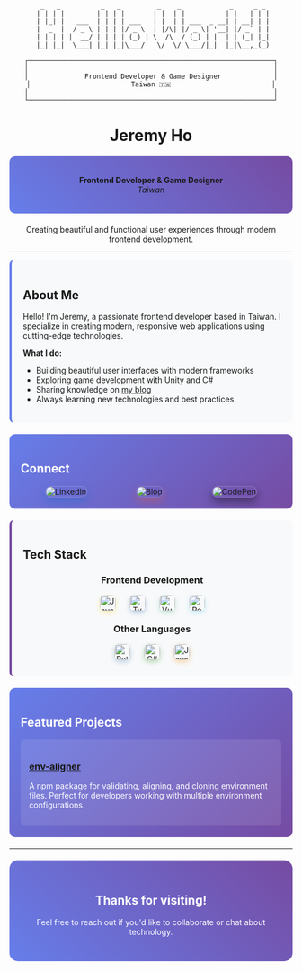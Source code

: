 <div align="center">

```
  _   _          _   _         _    _            _     _ _ 
 | | | |        | | | |       | |  | |          | |   | | |
 | |_| |   ___  | | | | ___   | |  | | ___  _ __| | __| | |
 |  _  |  / _ \ | | | |/ _ \  | |/\| |/ _ \| '__| |/ _` | |
 | | | | |  __/ | | | | (_) | \  /\  / (_) | |  | | (_| |_|
 |_| |_|  \___| |_| |_|\___/   \/  \/ \___/|_|  |_|\__,_(_)
```

```
┌─────────────────────────────────────────────────────────────┐
│                                                             │
│              Frontend Developer & Game Designer             │
│                         Taiwan 🇹🇼                         │
│                                                             │
└─────────────────────────────────────────────────────────────┘
```

# Jeremy Ho

<div style="background: linear-gradient(45deg, #667eea 0%, #764ba2 100%); padding: 20px; border-radius: 10px; margin: 20px 0;">

**Frontend Developer & Game Designer**  
*Taiwan*

</div>

Creating beautiful and functional user experiences through modern frontend development.

</div>

---

<div style="background-color: #f8f9fa; padding: 20px; border-radius: 8px; border-left: 4px solid #667eea;">

## About Me

Hello! I'm Jeremy, a passionate frontend developer based in Taiwan. I specialize in creating modern, responsive web applications using cutting-edge technologies.

**What I do:**
- Building beautiful user interfaces with modern frameworks
- Exploring game development with Unity and C#
- Sharing knowledge on [my blog](https://jeremyho.tw/)
- Always learning new technologies and best practices

</div>

<div style="background: linear-gradient(135deg, #667eea 0%, #764ba2 100%); color: white; padding: 20px; border-radius: 10px; margin: 20px 0;">

## Connect

<div style="display: flex; justify-content: space-around; margin-top: 15px;">

<a href="https://www.linkedin.com/in/chung-ying-ho" style="text-decoration: none; margin: 0 15px;">
<img src="https://img.shields.io/badge/LinkedIn-0A66C2?style=for-the-badge&logo=linkedin&logoColor=white" alt="LinkedIn" style="border-radius: 12px; box-shadow: 0 8px 16px rgba(10,102,194,0.3); border: 2px solid rgba(255,255,255,0.1);">
</a>
<a href="https://jeremyho.tw/" style="text-decoration: none; margin: 0 15px;">
<img src="https://img.shields.io/badge/Blog-FF5722?style=for-the-badge&logo=blogger&logoColor=white" alt="Blog" style="border-radius: 12px; box-shadow: 0 8px 16px rgba(255,87,34,0.3); border: 2px solid rgba(255,255,255,0.1);">
</a>
<a href="https://codepen.io/ChungYingHo" style="text-decoration: none; margin: 0 15px;">
<img src="https://img.shields.io/badge/CodePen-000000?style=for-the-badge&logo=codepen&logoColor=white" alt="CodePen" style="border-radius: 12px; box-shadow: 0 8px 16px rgba(0,0,0,0.4); border: 2px solid rgba(255,255,255,0.1);">
</a>

</div>

</div>

<div style="background-color: #f8f9fa; padding: 20px; border-radius: 8px; border-left: 4px solid #764ba2;">

## Tech Stack

<div style="text-align: center; margin-top: 15px;">

### Frontend Development
<div style="display: flex; justify-content: center; gap: 15px; margin: 10px 0; flex-wrap: wrap;">
<img src="https://img.shields.io/badge/JavaScript-F7DF1E?style=for-the-badge&logo=javascript&logoColor=black" alt="JavaScript" style="height: 28px; border-radius: 8px; box-shadow: 0 4px 8px rgba(247,223,30,0.3); margin: 0 5px;">
<img src="https://img.shields.io/badge/TypeScript-3178C6?style=for-the-badge&logo=typescript&logoColor=white" alt="TypeScript" style="height: 28px; border-radius: 8px; box-shadow: 0 4px 8px rgba(49,120,198,0.3); margin: 0 5px;">
<img src="https://img.shields.io/badge/Vue.js-4FC08D?style=for-the-badge&logo=vue.js&logoColor=white" alt="Vue.js" style="height: 28px; border-radius: 8px; box-shadow: 0 4px 8px rgba(79,192,141,0.3); margin: 0 5px;">
<img src="https://img.shields.io/badge/React-61DAFB?style=for-the-badge&logo=react&logoColor=black" alt="React" style="height: 28px; border-radius: 8px; box-shadow: 0 4px 8px rgba(97,218,251,0.3); margin: 0 5px;">
</div>

### Other Languages
<div style="display: flex; justify-content: center; gap: 15px; margin: 10px 0; flex-wrap: wrap;">
<img src="https://img.shields.io/badge/Python-3776AB?style=for-the-badge&logo=python&logoColor=white" alt="Python" style="height: 28px; border-radius: 8px; box-shadow: 0 4px 8px rgba(55,118,171,0.3); margin: 0 5px;">
<img src="https://img.shields.io/badge/C%23-239120?style=for-the-badge&logo=c-sharp&logoColor=white" alt="C#" style="height: 28px; border-radius: 8px; box-shadow: 0 4px 8px rgba(35,145,32,0.3); margin: 0 5px;">
<img src="https://img.shields.io/badge/Java-ED8B00?style=for-the-badge&logo=openjdk&logoColor=white" alt="Java" style="height: 28px; border-radius: 8px; box-shadow: 0 4px 8px rgba(237,139,0,0.3); margin: 0 5px;">
</div>

</div>

</div>

<div style="background: linear-gradient(135deg, #667eea 0%, #764ba2 100%); color: white; padding: 20px; border-radius: 10px; margin: 20px 0;">

## Featured Projects

<div style="background-color: rgba(255,255,255,0.1); padding: 15px; border-radius: 8px; margin-top: 15px;">

### [env-aligner](https://www.npmjs.com/~ag_jeremy)
A npm package for validating, aligning, and cloning environment files. Perfect for developers working with multiple environment configurations.

</div>

</div>

---

<div align="center" style="background: linear-gradient(45deg, #667eea 0%, #764ba2 100%); color: white; padding: 30px; border-radius: 15px; margin: 20px 0;">

## Thanks for visiting!

Feel free to reach out if you'd like to collaborate or chat about technology.

</div>

